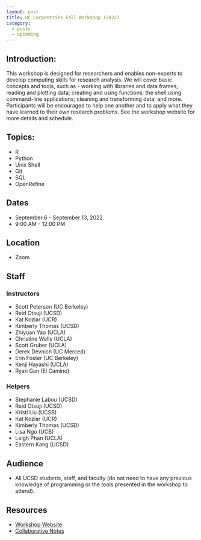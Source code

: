 ```yaml
---
layout: post
title: UC Carpentries Fall Workshop (2022)
category:
  - posts
  - upcoming
---
```


## Introduction:

This workshop is designed for researchers and enables non-experts to develop computing skills for research analysis. We will cover basic concepts and tools, such as - working with libraries and data frames; reading and plotting data; creating and using functions; the shell using command-line applications; cleaning and transforming data; and more. Participants will be encouraged to help one another and to apply what they have learned to their own research problems. See the workshop website for more details and schedule.


## Topics:

* R
* Python
* Unix Shell
* Git
* SQL
* OpenRefine


## Dates

* September 6 - September 13, 2022
* 9:00 AM - 12:00 PM


## Location

* Zoom


## Staff

### Instructors
* Scott Peterson (UC Berkeley)
* Reid Otsuji (UCSD)
* Kat Koziar (UCR)
* Kimberly Thomas (UCSD)
* Zhiyuan Yao (UCLA)
* Christine Wells (UCLA)
* Scott Gruber (UCLA)
* Derek Devnich (UC Merced)
* Erin Foster (UC Berkeley)
* Kenji Hayashi (UCLA)
* Ryan Gan (El Camino)

### Helpers
* Stephanie Labou (UCSD)
* Reid Otsuji (UCSD)
* Kristi Liu (UCSB)
* Kat Koziar (UCR)
* Kimberly Thomas (UCSD)
* Lisa Ngo (UCB)
* Leigh Phan (UCLA)
* Eastern Kang (UCSD)


## Audience

* All UCSD students, staff, and faculty (do not need to have any previous knowledge of programming or the tools presented in the workshop to attend).


## Resources

* [Workshop Website](https://ucsdlib.github.io/2022-09-06-carpentries-uc/)
* [Collaborative Notes](https://hackmd.io/Gb6tujHCR6ygyw9P37Xe5Q)
